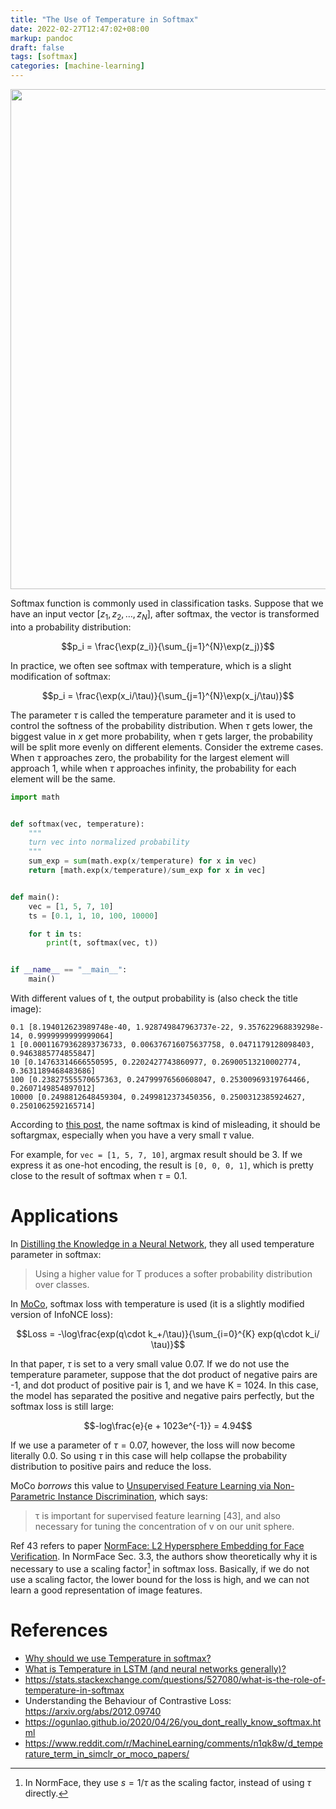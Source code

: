 ```yaml
---
title: "The Use of Temperature in Softmax"
date: 2022-02-27T12:47:02+08:00
markup: pandoc
draft: false
tags: [softmax]
categories: [machine-learning]
---
```


<p align="center">
<img src="https://blog-resource-1257868508.file.myqcloud.com/202202271549378.jpg" width="800">
</p>

Softmax function is commonly used in classification tasks.
Suppose that we have an input vector $[z_1, z_2, \ldots, z_N]$, after softmax, the vector is transformed into a probability distribution:

<!--more-->

$$p_i = \frac{\exp(z_i)}{\sum_{j=1}^{N}\exp(z_j)}$$

In practice, we often see softmax with temperature, which is a slight modification of softmax:

$$p_i = \frac{\exp(x_i/\tau)}{\sum_{j=1}^{N}\exp(x_j/\tau)}$$

The parameter $\tau$ is called the temperature parameter and it is used to control the softness of the probability distribution.
When $\tau$ gets lower, the biggest value in $x$ get more probability,
when $\tau$ gets larger, the probability will be split more evenly on different elements.
Consider the extreme cases.
When $\tau$ approaches zero, the probability for the largest element will approach 1,
while when $\tau$ approaches infinity, the probability for each element will be the same.

```python
import math


def softmax(vec, temperature):
    """
    turn vec into normalized probability
    """
    sum_exp = sum(math.exp(x/temperature) for x in vec)
    return [math.exp(x/temperature)/sum_exp for x in vec]


def main():
    vec = [1, 5, 7, 10]
    ts = [0.1, 1, 10, 100, 10000]

    for t in ts:
        print(t, softmax(vec, t))


if __name__ == "__main__":
    main()
```

With different values of t, the output probability is (also check the title image):

```
0.1 [8.194012623989748e-40, 1.928749847963737e-22, 9.357622968839298e-14, 0.9999999999999064]
1 [0.00011679362893736733, 0.006376716075637758, 0.0471179128098403, 0.9463885774855847]
10 [0.14763314666550595, 0.2202427743860977, 0.26900513210002774, 0.3631189468483686]
100 [0.23827555570657363, 0.24799976560608047, 0.25300969319764466, 0.2607149854897012]
10000 [0.2498812648459304, 0.2499812373450356, 0.2500312385924627, 0.2501062592165714]
```

According to [this post](https://medium.com/@u39kun/is-the-term-softmax-driving-you-nuts-ee232ab4f6bd), the name softmax is kind of misleading,
it should be softargmax, especially when you have a very small $\tau$ value.

For example, for `vec = [1, 5, 7, 10]`, argmax result should be 3.
If we express it as one-hot encoding, the result is `[0, 0, 0, 1]`,
which is pretty close to the result of softmax when $\tau = 0.1$.

# Applications

In [Distilling the Knowledge in a Neural Network](https://arxiv.org/pdf/1503.02531.pdf), they all used temperature parameter in softmax:

> Using a higher value for T produces a softer probability distribution over classes.

In [MoCo](https://arxiv.org/abs/1911.05722), softmax loss with temperature is used (it is a slightly modified version of InfoNCE loss):

$$Loss = -\log\frac{exp(q\cdot k_+/\tau)}{\sum_{i=0}^{K} exp(q\cdot k_i/ \tau)}$$

In that paper, $\tau$ is set to a very small value 0.07.
If we do not use the temperature parameter, suppose that the dot product of negative pairs are -1,
and dot product of positive pair is 1, and we have K = 1024.
In this case, the model has separated the positive and negative pairs perfectly, but the softmax loss is still large:

$$-log\frac{e}{e + 1023e^{-1}} = 4.94$$

If we use a parameter of $\tau = 0.07$, however, the loss will now become literally 0.0.
So using $\tau$ in this case will help collapse the probability distribution to positive pairs and reduce the loss.

MoCo *borrows* this value to [Unsupervised Feature Learning via Non-Parametric Instance Discrimination](https://arxiv.org/pdf/1805.01978.pdf), which says:

> τ is important for supervised feature learning [43], and also necessary for tuning the concentration of v on our unit sphere.

Ref 43 refers to paper [NormFace: L2 Hypersphere Embedding for Face Verification](https://arxiv.org/abs/1704.06369).
In NormFace Sec. 3.3, the authors show theoretically why it is necessary to use a scaling factor[^1] in softmax loss.
Basically, if we do not use a scaling factor, the lower bound for the loss is high,
and we can not learn a good representation of image features.

# References

+ [Why should we use Temperature in softmax?](https://stackoverflow.com/a/63471046/6064933)
+ [What is Temperature in LSTM (and neural networks generally)?](https://cs.stackexchange.com/questions/79241/what-is-temperature-in-lstm-and-neural-networks-generally)
+ https://stats.stackexchange.com/questions/527080/what-is-the-role-of-temperature-in-softmax
+ Understanding the Behaviour of Contrastive Loss: https://arxiv.org/abs/2012.09740
+ https://ogunlao.github.io/2020/04/26/you_dont_really_know_softmax.html
+ https://www.reddit.com/r/MachineLearning/comments/n1qk8w/d_temperature_term_in_simclr_or_moco_papers/

[^1]: In NormFace, they use $s=1/\tau$ as the scaling factor, instead of using $\tau$ directly.

